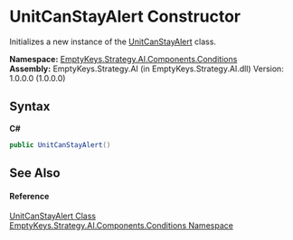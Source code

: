 # UnitCanStayAlert Constructor 
 

Initializes a new instance of the <a href="T_EmptyKeys_Strategy_AI_Components_Conditions_UnitCanStayAlert">UnitCanStayAlert</a> class.

**Namespace:**&nbsp;<a href="N_EmptyKeys_Strategy_AI_Components_Conditions">EmptyKeys.Strategy.AI.Components.Conditions</a><br />**Assembly:**&nbsp;EmptyKeys.Strategy.AI (in EmptyKeys.Strategy.AI.dll) Version: 1.0.0.0 (1.0.0.0)

## Syntax

**C#**<br />
``` C#
public UnitCanStayAlert()
```


## See Also


#### Reference
<a href="T_EmptyKeys_Strategy_AI_Components_Conditions_UnitCanStayAlert">UnitCanStayAlert Class</a><br /><a href="N_EmptyKeys_Strategy_AI_Components_Conditions">EmptyKeys.Strategy.AI.Components.Conditions Namespace</a><br />